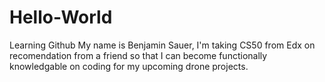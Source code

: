 # Hello-World
Learning Github
My name is Benjamin Sauer, I'm taking CS50 from Edx on recomendation from a friend so that I can become functionally knowledgable on coding for my upcoming drone projects.
